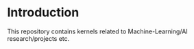 <h1>Introduction</h1>
<p>This repository contains kernels related to Machine-Learning/AI research/projects etc.</p